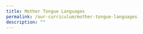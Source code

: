 ```yaml
---
title: Mother Tongue Languages
permalink: /our-curriculum/mother-tongue-languages
description: ""
---
```

